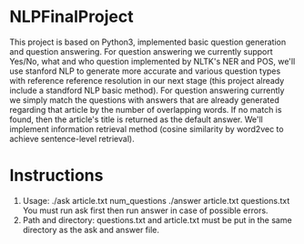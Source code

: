 # NLPFinalProject

This project is based on Python3, implemented basic question generation and question answering. For question answering we currently support Yes/No, what and who question implemented by NLTK's NER and POS, we'll use stanford NLP to generate more accurate and various question types with reference reference resolution in our next stage (this project already include a standford NLP basic method). For question answering currently we simply match the questions with answers that are already generated regarding that article by the number of overlapping words. If no match is found, then the article's title is returned as the default answer. We'll implement information retrieval method (cosine similarity by word2vec to achieve sentence-level retrieval).

# Instructions
1. Usage:
./ask article.txt num_questions
./answer article.txt questions.txt
You must run ask first then run answer in case of possible errors.
2. Path and directory:
questions.txt and article.txt must be put in the same directory as the ask and answer file.
